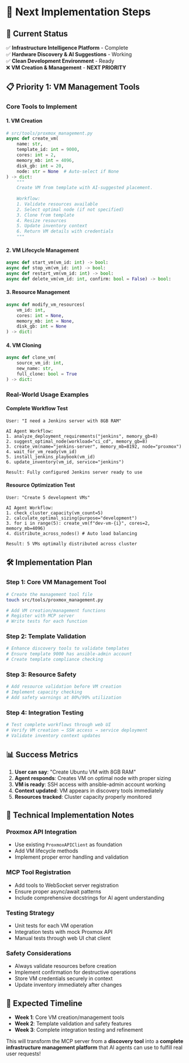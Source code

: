 # 🚀 Next Implementation Steps

## 🎯 Current Status
✅ **Infrastructure Intelligence Platform** - Complete  
✅ **Hardware Discovery & AI Suggestions** - Working  
✅ **Clean Development Environment** - Ready  
❌ **VM Creation & Management** - **NEXT PRIORITY**

## 📋 Priority 1: VM Management Tools

### Core Tools to Implement

#### 1. **VM Creation**
```python
# src/tools/proxmox_management.py
async def create_vm(
    name: str,
    template_id: int = 9000,
    cores: int = 2,
    memory_mb: int = 4096,
    disk_gb: int = 20,
    node: str = None  # Auto-select if None
) -> dict:
    """
    Create VM from template with AI-suggested placement.
    
    Workflow:
    1. Validate resources available
    2. Select optimal node (if not specified)
    3. Clone from template
    4. Resize resources
    5. Update inventory context
    6. Return VM details with credentials
    """
```

#### 2. **VM Lifecycle Management**
```python
async def start_vm(vm_id: int) -> bool:
async def stop_vm(vm_id: int) -> bool:
async def restart_vm(vm_id: int) -> bool:
async def delete_vm(vm_id: int, confirm: bool = False) -> bool:
```

#### 3. **Resource Management**
```python
async def modify_vm_resources(
    vm_id: int,
    cores: int = None,
    memory_mb: int = None,
    disk_gb: int = None
) -> dict:
```

#### 4. **VM Cloning**
```python
async def clone_vm(
    source_vm_id: int,
    new_name: str,
    full_clone: bool = True
) -> dict:
```

### Real-World Usage Examples

#### Complete Workflow Test
```
User: "I need a Jenkins server with 8GB RAM"

AI Agent Workflow:
1. analyze_deployment_requirements("jenkins", memory_gb=8)
2. suggest_optimal_node(workload="ci_cd", memory_gb=8)  
3. create_vm(name="jenkins-server", memory_mb=8192, node="proxmox")
4. wait_for_vm_ready(vm_id)
5. install_jenkins_playbook(vm_id)
6. update_inventory(vm_id, service="jenkins")

Result: Fully configured Jenkins server ready to use
```

#### Resource Optimization Test
```
User: "Create 5 development VMs"

AI Agent Workflow:
1. check_cluster_capacity(vm_count=5)
2. calculate_optimal_sizing(purpose="development") 
3. for i in range(5): create_vm(f"dev-vm-{i}", cores=2, memory_mb=4096)
4. distribute_across_nodes() # Auto load balancing

Result: 5 VMs optimally distributed across cluster
```

## 🛠️ Implementation Plan

### Step 1: Core VM Management Tool
```bash
# Create the management tool file
touch src/tools/proxmox_management.py

# Add VM creation/management functions
# Register with MCP server
# Write tests for each function
```

### Step 2: Template Validation
```bash
# Enhance discovery tools to validate templates
# Ensure template 9000 has ansible-admin account
# Create template compliance checking
```

### Step 3: Resource Safety
```bash
# Add resource validation before VM creation
# Implement capacity checking
# Add safety warnings at 80%/90% utilization
```

### Step 4: Integration Testing
```bash
# Test complete workflows through web UI
# Verify VM creation → SSH access → service deployment
# Validate inventory context updates
```

## 📊 Success Metrics

1. **User can say**: "Create Ubuntu VM with 8GB RAM"
2. **Agent responds**: Creates VM on optimal node with proper sizing
3. **VM is ready**: SSH access with ansible-admin account working
4. **Context updated**: VM appears in discovery tools immediately
5. **Resources tracked**: Cluster capacity properly monitored

## 🔧 Technical Implementation Notes

### Proxmox API Integration
- Use existing `ProxmoxAPIClient` as foundation
- Add VM lifecycle methods
- Implement proper error handling and validation

### MCP Tool Registration
- Add tools to WebSocket server registration
- Ensure proper async/await patterns
- Include comprehensive docstrings for AI agent understanding

### Testing Strategy
- Unit tests for each VM operation
- Integration tests with mock Proxmox API
- Manual tests through web UI chat client

### Safety Considerations
- Always validate resources before creation
- Implement confirmation for destructive operations
- Store VM credentials securely in context
- Update inventory immediately after changes

## 🎯 Expected Timeline

- **Week 1**: Core VM creation/management tools
- **Week 2**: Template validation and safety features  
- **Week 3**: Complete integration testing and refinement

This will transform the MCP server from a **discovery tool** into a **complete infrastructure management platform** that AI agents can use to fulfill real user requests!